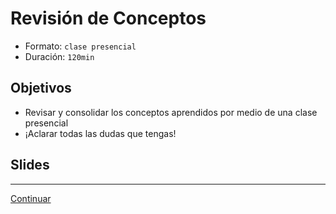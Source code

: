 # Revisión de Conceptos

- Formato: `clase presencial`
- Duración: `120min`

## Objetivos

- Revisar y consolidar los conceptos aprendidos por medio de una clase presencial
- ¡Aclarar todas las dudas que tengas!

## Slides

***
[Continuar](07-guided-exercises-workshop-program-structure.md)
